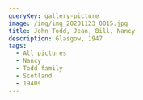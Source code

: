 ```yaml
---
queryKey: gallery-picture
image: /img/img_20201123_0015.jpg
title: John Todd, Jean, Bill, Nancy
description: Glasgow, 1947
tags:
  - All pictures
  - Nancy
  - Todd family
  - Scotland
  - 1940s
---
```

